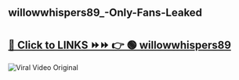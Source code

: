 
 ## willowwhispers89_-Only-Fans-Leaked

# <h2><a href="https://clipsfans.com/willowwhispers89_&ref=git">🔗 Click to LINKS ⏩⏩ 👉 🟢 willowwhispers89  </a></h2>

<a href="https://clipsfans.com/willowwhispers89_&ref=git" rel="nofollow" data-target="animated-image.originalLink"><img src="https://i.ibb.co.com/xMMVF88/686577567.gif" alt="Viral Video Original" style="max-width: 100%; display: inline-block;" data-target="animated-image.originalImage"></a>
